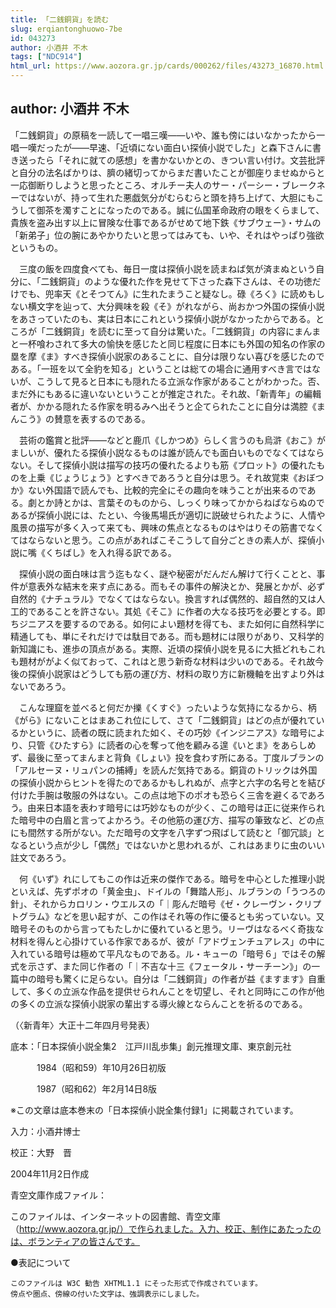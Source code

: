 ```yaml
---
title: 「二銭銅貨」を読む
slug: erqiantonghuowo-7be
id: 043273
author: 小酒井 不木
tags: ["NDC914"]
html_url: https://www.aozora.gr.jp/cards/000262/files/43273_16870.html
---
```


## author: 小酒井 不木

「二銭銅貨」の原稿を一読して一唱三嘆――いや、誰も傍にはいなかったから一唱一嘆だったが――早速、「近頃にない面白い探偵小説でした」と森下さんに書き送ったら「それに就ての感想」を書かないかとの、きつい言い付け。文芸批評と自分の法名ばかりは、臍の緒切ってからまだ書いたことが御座りませぬからと一応御断りしようと思ったところ、オルチー夫人のサー・パーシー・ブレークネーではないが、持って生れた悪戯気分がむらむらと頭を持ち上げて、大胆にもこうして御茶を濁すことになったのである。誠に仏国革命政府の眼をくらまして、貴族を盗み出す以上に冒険な仕事であるがせめて地下鉄《サブウェー》・サムの「新弟子」位の腕にあやかりたいと思ってはみても、いや、それはやっぱり強欲というもの。

　三度の飯を四度食べても、毎日一度は探偵小説を読まねば気が済まぬという自分に、「二銭銅貨」のような優れた作を見せて下さった森下さんは、その功徳だけでも、兜率天《とそつてん》に生れたまうこと疑なし。碌《ろく》に読めもしない横文字を辿って、大分興味を殺《そ》がれながら、尚おかつ外国の探偵小説をあさっていたのも、実は日本にこれという探偵小説がなかったからである。ところが「二銭銅貨」を読むに至って自分は驚いた。「二銭銅貨」の内容にまんまと一杯喰わされて多大の愉快を感じたと同じ程度に日本にも外国の知名の作家の塁を摩《ま》すべき探偵小説家のあることに、自分は限りない喜びを感じたのである。「一班を以て全豹を知る」ということは総ての場合に通用すべき言ではないが、こうして見ると日本にも隠れたる立派な作家があることがわかった。否、まだ外にもあるに違いないということが推定された。それ故、「新青年」の編輯者が、かかる隠れたる作家を明るみへ出そうと企てられたことに自分は満腔《まんこう》の賛意を表するのである。

　芸術の鑑賞と批評――などと鹿爪《しかつめ》らしく言うのも烏滸《おこ》がましいが、優れたる探偵小説なるものは誰が読んでも面白いものでなくてはならない。そして探偵小説は描写の技巧の優れたるよりも筋《プロット》の優れたものを上乗《じょうじょう》とすべきであろうと自分は思う。それ故覚束《おぼつか》ない外国語で読んでも、比較的完全にその趣向を味うことが出来るのである。劇とか詩とかは、言葉そのものから、しっくり味ってかからねばならぬのであるが探偵小説には、たとい、今後馬場氏が適切に説破せられたように、人情や風景の描写が多く入って来ても、興味の焦点となるものはやはりその筋書でなくてはならないと思う。この点があればこそこうして自分ごときの素人が、探偵小説に嘴《くちばし》を入れ得る訳である。

　探偵小説の面白味は言う迄もなく、謎や秘密がだんだん解けて行くことと、事件が意表外な結末を来す点にある。而もその事件の解決とか、発展とかが、必ず自然的《ナチュラル》でなくてはならない。換言すれば偶然的、超自然的又は人工的であることを許さない。其処《そこ》に作者の大なる技巧を必要とする。即ちジニアスを要するのである。如何によい題材を得ても、また如何に自然科学に精通しても、単にそれだけでは駄目である。而も題材には限りがあり、又科学的新知識にも、進歩の頂点がある。実際、近頃の探偵小説を見るに大抵どれもこれも題材ががよく似ておって、これはと思う新奇な材料は少いのである。それ故今後の探偵小説家はどうしても筋の運び方、材料の取り方に新機軸を出すより外はないであろう。

　こんな理窟を並べると何だか擽《くすぐ》ったいような気持になるから、柄《がら》にないことはまあこれ位にして、さて「二銭銅貨」はどの点が優れているかというに、読者の既に読まれた如く、その巧妙《インジニアス》な暗号により、只管《ひたすら》に読者の心を奪って他を顧みる遑《いとま》をあらしめず、最後に至ってまんまと背負《しょい》投を食わす所にある。丁度ルブランの「アルセーヌ・リュパンの捕縛」を読んだ気持である。銅貨のトリックは外国の探偵小説からヒントを得たのであるかもしれぬが、点字と六字の名号とを結び付けた手腕は敬服の外はない。この点は地下のポオも恐らく三舎を避くるであろう。由来日本語を表わす暗号には巧妙なものが少く、この暗号は正に従来作られた暗号中の白眉と言ってよかろう。その他筋の運び方、描写の筆致など、どの点にも間然する所がない。ただ暗号の文字を八字ずつ飛ばして読むと「御冗談」となるという点が少し「偶然」ではないかと思われるが、これはあまりに虫のいい註文であろう。

　何《いず》れにしてもこの作は近来の傑作である。暗号を中心とした推理小説といえば、先ずポオの「黄金虫」、ドイルの「舞踏人形」、ルブランの「うつろの針」、それからカロリン・ウエルスの「｜彫んだ暗号《ゼ・クレーヴン・クリプトグラム》などを思い起すが、この作はそれ等の作に優るとも劣っていない。又暗号そのものから言ってもたしかに優れていると思う。リーヴはなるべく奇抜な材料を得んと心掛けている作家であるが、彼が「アドヴェンチュアレス」の中に入れている暗号は極めて平凡なものである。ル・キューの「暗号６」ではその解式を示さず、また同じ作者の「｜不吉な十三《フェータル・サーチーン》」の一篇中の暗号も驚くに足らない。自分は「二銭銅貨」の作者が益《ますます》自重して、多くの立派な作品を提供せられんことを切望し、それと同時にこの作が他の多くの立派な探偵小説家の輩出する導火線とならんことを祈るのである。

（〈新青年〉大正十二年四月号発表）













底本：「日本探偵小説全集2　江戸川乱歩集」創元推理文庫、東京創元社


　　　1984（昭和59）年10月26日初版

　　　1987（昭和62）年2月14日8版

※この文章は底本巻末の「日本探偵小説全集付録1」に掲載されています。

入力：小酒井博士

校正：大野　晋

2004年11月2日作成

青空文庫作成ファイル：

このファイルは、インターネットの図書館、青空文庫（http://www.aozora.gr.jp/）で作られました。入力、校正、制作にあたったのは、ボランティアの皆さんです。











●表記について


	このファイルは W3C 勧告 XHTML1.1 にそった形式で作成されています。
	傍点や圏点、傍線の付いた文字は、強調表示にしました。